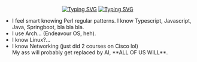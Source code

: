 


<div align="center">
  
  <a href="https://git.io/typing-svg"><img src="https://readme-typing-svg.demolab.com?font=Hack&duration=2000&pause=1&color=0D692C&center=true&vCenter=true&multiline=true&width=435&height=74&lines=%24.%2Fusr%2Fbin%2Fwhoami;%3E+stiratto" alt="Typing SVG" /></a>
  <a href="https://git.io/typing-svg"><img src="https://readme-typing-svg.demolab.com?font=JetBrainsMono+Nerd+Font&duration=1500&pause=100&color=D65D0E&background=32302F&multiline=true&width=435&height=100&lines=%24+which+stiratto;%3E+%2Fhome%2Fstiratto%2Flocations%2FVenezuela" alt="Typing SVG" /></a>
  
</div>

<div align="left">
  <ul>
    <li>
      I feel smart knowing Perl regular patterns. I know Typescript, Javascript, Java, Springboot, bla bla bla.    
    </li>
    <li>
      I use Arch... (Endeavour OS, heh).
    </li>
    <li>
      I know Linux?...
    </li>
    <li>
      I know Networking (just did 2 courses on Cisco lol)
    </li>
My ass will probably get replaced by AI, **ALL OF US WILL**.
  </ul>
</div>
